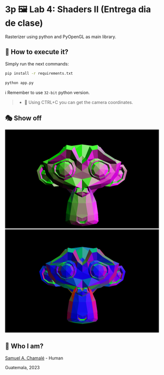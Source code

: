 # 3p 🖼️ Lab 4: Shaders II (Entrega dia de clase)

Rasterizer using python and PyOpenGL as main library.

## 🚀 How to execute it?

Simply run the next commands:

```bash
pip install -r requirements.txt
```

``` bash
python app.py
```

ℹ️ Remember to use `32-bit` python version.

> - 🧠 Using CTRL+C you can get the camera coordinates.

## 🎭 Show off

![image](./ss1.png)
![image](./ss2.png)


## 🫠 Who I am?

[Samuel A. Chamalé](https://github.com/chamale-rac) - Human

Guatemala, 2023

